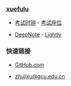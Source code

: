### **[xuefulu](http://xuefulu.com/)**

+ [考试时钟](http://508cst.gcu.edu.cn/clock/) - [考试座位](http://508cst.gcu.edu.cn/seat/)

+ [DeepNote](https://deepnote.com/sign-in) - [Lightly](https://lightly.teamcode.com/login)

### **快速链接**
+ [GitHub.com](https://github.com/login)

+ <zhujixu@gcu.edu.cn>
